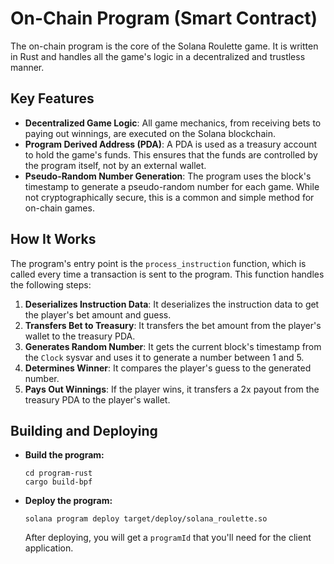 # On-Chain Program (Smart Contract)

The on-chain program is the core of the Solana Roulette game. It is written in Rust and handles all the game's logic in a decentralized and trustless manner.

## Key Features

- **Decentralized Game Logic**: All game mechanics, from receiving bets to paying out winnings, are executed on the Solana blockchain.
- **Program Derived Address (PDA)**: A PDA is used as a treasury account to hold the game's funds. This ensures that the funds are controlled by the program itself, not by an external wallet.
- **Pseudo-Random Number Generation**: The program uses the block's timestamp to generate a pseudo-random number for each game. While not cryptographically secure, this is a common and simple method for on-chain games.

## How It Works

The program's entry point is the `process_instruction` function, which is called every time a transaction is sent to the program. This function handles the following steps:

1.  **Deserializes Instruction Data**: It deserializes the instruction data to get the player's bet amount and guess.
2.  **Transfers Bet to Treasury**: It transfers the bet amount from the player's wallet to the treasury PDA.
3.  **Generates Random Number**: It gets the current block's timestamp from the `Clock` sysvar and uses it to generate a number between 1 and 5.
4.  **Determines Winner**: It compares the player's guess to the generated number.
5.  **Pays Out Winnings**: If the player wins, it transfers a 2x payout from the treasury PDA to the player's wallet.

## Building and Deploying

- **Build the program:**
  ```
  cd program-rust
  cargo build-bpf
  ```
- **Deploy the program:**
  ```
  solana program deploy target/deploy/solana_roulette.so
  ```
  After deploying, you will get a `programId` that you'll need for the client application. 